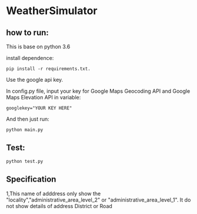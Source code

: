 # WeatherSimulator


## how to run:

This is base on python 3.6

install dependence:
```
pip install -r requirements.txt.
```
Use the google api key.

In config.py file, input your key for Google Maps Geocoding API and Google Maps Elevation API in variable:

```
googlekey="YOUR KEY HERE"
```

And then just run:

```
python main.py
```

## Test:

```
python test.py
```

## Specification

1,This name of adddress only show the "locality","administrative_area_level_2" or "administrative_area_level_1".
It do not show details of address District or Road
